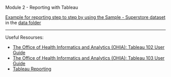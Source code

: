Module 2 - Reporting with Tableau

[Example for reporting step to step by using the Sample - Superstore dataset](https://www.businessprocessincubator.com/content/tableau-projects-for-practices-sample-superstore/) in the [data folder](https://github.com/karajimys/BusinessAnalytics/tree/main/Module%202%20-%20Reporting%20with%20Tableau/data)


------------------------------------------------------------------------------------------------------------------------

Useful Resourses:

- [The Office of Health Informatics and Analytics (OHIA): Tableau 102 User Guide](https://it.uclahealth.org/sites/g/files/oketem206/files/media/documents/Tableau102%20Training%20Guide.pdf)
- [The Office of Health Informatics and Analytics (OHIA): Tableau 103 User Guide](https://it.uclahealth.org/sites/g/files/oketem206/files/media/documents/TAB103%20Training%20Guide.pdf)
- [Tableau Reporting](https://data-flair.training/blogs/tableau-reporting/)
